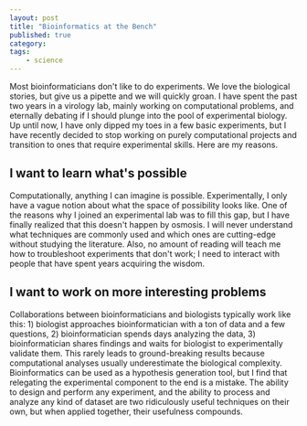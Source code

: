 ```yaml
---
layout: post
title: "Bioinformatics at the Bench"
published: true
category:
tags:
    - science
---
```


Most bioinformaticians don't like to do experiments. We love the biological stories, but give us a pipette and we will quickly groan. I have spent the past two years in a virology lab, mainly working on computational problems, and eternally debating if I should plunge into the pool of experimental biology. Up until now, I have only dipped my toes in a few basic experiments, but I have recently decided to stop working on purely computational projects and transition to ones that require experimental skills. Here are my reasons.

<!--excerpt-->

## I want to learn what's possible

Computationally, anything I can imagine is possible. Experimentally, I only have a vague notion about what the space of possibility looks like. One of the reasons why I joined an experimental lab was to fill this gap, but I have finally realized that this doesn't happen by osmosis. I will never understand what techniques are commonly used and which ones are cutting-edge without studying the literature. Also, no amount of reading will teach me how to troubleshoot experiments that don't work; I need to interact with people that have spent years acquiring the wisdom.

## I want to work on more interesting problems

Collaborations between bioinformaticians and biologists typically work like this: 1) biologist approaches bioinformatician with a ton of data and a few questions, 2) bioinformatician spends days analyzing the data, 3) bioinformatician shares findings and waits for biologist to experimentally validate them. This rarely leads to ground-breaking results because computational analyses usually underestimate the biological complexity. Bioinformatics can be used as a hypothesis generation tool, but I find that relegating the experimental component to the end is a mistake. The ability to design and perform any experiment, and the ability to process and analyze any kind of dataset are two ridiculously useful techniques on their own, but when applied together, their usefulness compounds.




